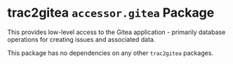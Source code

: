 # trac2gitea `accessor.gitea` Package

This provides low-level access to the Gitea application - primarily database operations for creating issues and associated data.

This package has no dependencies on any other `trac2gitea` packages.